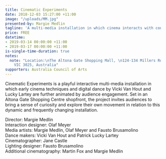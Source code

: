 ```yaml
---
title: Cinematic Experiments
date: 2018-12-03 15:27:00 +11:00
image: "/uploads/MM.jpg"
presented-by: Margie Medlin
tagline: 'A multi-media installation in which cinema interacts with contemporary dance. '
price: FREE
datetime:
- 2019-03-14 00:00:00 +11:00
- 2019-03-17 00:00:00 +11:00
is-single-time-duration: true
notes:
  note: "Location:\nThe Altona Gate Shopping Mall, \n124-134 Millers Rd, Altona North
    VIC 3025, Australia"
supporters: Australia Council of Arts
---
```


Cinematic Experiments is a playful interactive multi-media installation in which early cinema techniques and digital dance by Vicki Van Hout and Lucky Lartey are further animated by audience engagement. Set in an Altona Gate Shopping Centre shopfront, the project invites audiences to bring a sense of curiosity and explore their own movement in relation to this dynamic and frequently changing installation.

Director: Margie Medlin <br>
Interaction designer: Olaf Meyer <br>
Media artists: Margie Medlin, Olaf Meyer and Fausto Brusamolino <br>
Dance makers: Vicki Van Hout and Patrick Lucky Lartey <br>
Cinematographer: Jane Castle <br>
Lighting designer: Fausto Brusamolino <br>
Additional cinematography: Martin Fox and Margie Medlin <br>
